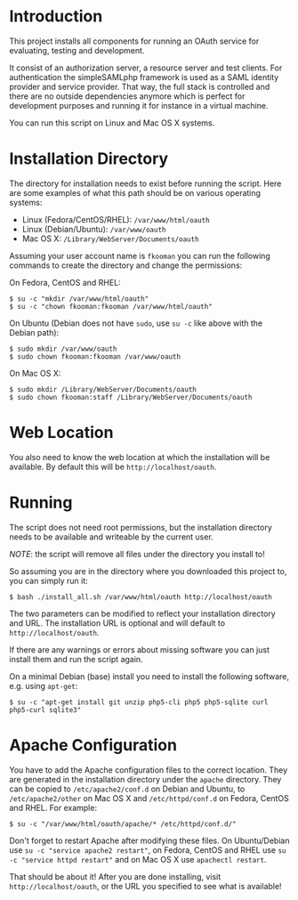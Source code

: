 # Introduction
This project installs all components for running an OAuth service for
evaluating, testing and development.

It consist of an authorization server, a resource server and test clients. For
authentication the simpleSAMLphp framework is used as a SAML identity provider
and service provider. That way, the full stack is controlled and there are 
no outside dependencies anymore which is perfect for development purposes and
running it for instance in a virtual machine.

You can run this script on Linux and Mac OS X systems.

# Installation Directory
The directory for installation needs to exist before running the script. Here 
are some examples of what this path should be on various operating systems:

* Linux (Fedora/CentOS/RHEL): `/var/www/html/oauth`
* Linux (Debian/Ubuntu): `/var/www/oauth`
* Mac OS X: `/Library/WebServer/Documents/oauth`

Assuming your user account name is `fkooman` you can
run the following commands to create the directory and change the permissions:

On Fedora, CentOS and RHEL:

    $ su -c "mkdir /var/www/html/oauth"
    $ su -c "chown fkooman:fkooman /var/www/html/oauth"

On Ubuntu (Debian does not have `sudo`, use `su -c` like above with the Debian
path):

    $ sudo mkdir /var/www/oauth
    $ sudo chown fkooman:fkooman /var/www/oauth

On Mac OS X:

    $ sudo mkdir /Library/WebServer/Documents/oauth
    $ sudo chown fkooman:staff /Library/WebServer/Documents/oauth

# Web Location
You also need to know the web location at which the installation will be 
available. By default this will be `http://localhost/oauth`.

# Running
The script does not need root permissions, but the installation directory
needs to be available and writeable by the current user.

*NOTE*: the script will remove all files under the directory you install 
to!

So assuming you are in the directory where you downloaded this project to, you
can simply run it:

    $ bash ./install_all.sh /var/www/html/oauth http://localhost/oauth

The two parameters can be modified to reflect your installation directory
and URL. The installation URL is optional and will default to 
`http://localhost/oauth`.

If there are any warnings or errors about missing software you can just install
them and run the script again.

On a minimal Debian (base) install you need to install the following software, 
e.g. using `apt-get`:

    $ su -c "apt-get install git unzip php5-cli php5 php5-sqlite curl php5-curl sqlite3"

# Apache Configuration
You have to add the Apache configuration files to the correct location. 
They are generated in the installation directory under the `apache` directory.
They can be copied to `/etc/apache2/conf.d` on Debian and Ubuntu, to 
`/etc/apache2/other` on Mac OS X and `/etc/httpd/conf.d` on Fedora, CentOS and 
RHEL. For example:

    $ su -c "/var/www/html/oauth/apache/* /etc/httpd/conf.d/"

Don't forget to restart Apache after modifying these files. On Ubuntu/Debian
use `su -c "service apache2 restart"`, on Fedora, CentOS and RHEL use 
`su -c "service httpd restart"` and on Mac OS X use `apachectl restart`. 

That should be about it! After you are done installing, visit 
`http://localhost/oauth`, or the URL you specified to see what is available!
